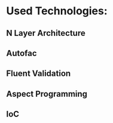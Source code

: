 # Used Technologies:
## N Layer Architecture
## Autofac
## Fluent Validation
## Aspect Programming
## IoC

